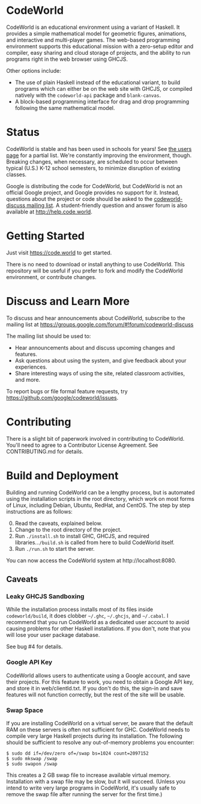 CodeWorld
=========

CodeWorld is an educational environment using a variant of Haskell.  It
provides a simple mathematical model for geometric figures, animations,
and interactive and multi-player games.  The web-based programming
environment supports this educational mission with a zero-setup editor
and compiler, easy sharing and cloud storage of projects, and the ability
to run programs right in the web browser using GHCJS.

Other options include:

- The use of plain Haskell instead of the educational variant, to build
  programs which can either be on the web site with GHCJS, or compiled
  natively with the `codeworld-api` package and `blank-canvas`.
- A block-based programming interface for drag and drop programming
  following the same mathematical model.

Status
======

CodeWorld is stable and has been used in schools for years!  See [the users page](https://github.com/google/codeworld/blob/master/Users.md) for a partial list.
We're constantly improving the environment, though.  Breaking changes, when
necessary, are scheduled to occur between typical (U.S.) K-12 school
semesters, to minimize disruption of existing classes.

Google is distributing the code for CodeWorld, but CodeWorld is not an
official Google project, and Google provides no support for it.  Instead,
questions about the project or code should be asked to the
[codeworld-discuss mailing list](https://groups.google.com/forum/#!members/codeworld-discuss).
A student-friendly question and answer forum is also available at
http://help.code.world.

Getting Started
===============

Just visit https://code.world to get started.

There is no need to download or install anything to use CodeWorld.  This
repository will be useful if you prefer to fork and modify the CodeWorld
environment, or contribute changes.

Discuss and Learn More
======================

To discuss and hear announcements about CodeWorld, subscribe to the mailing
list at https://groups.google.com/forum/#!forum/codeworld-discuss

The mailing list should be used to:
- Hear announcements about and discuss upcoming changes and features.
- Ask questions about using the system, and give feedback about your
  experiences.
- Share interesting ways of using the site, related classroom activities, and
  more.

To report bugs or file formal feature requests, try
https://github.com/google/codeworld/issues.

Contributing
============

There is a slight bit of paperwork involved in contributing to CodeWorld.  You'll need to
agree to a Contributor License Agreement.  See CONTRIBUTING.md for details.

Build and Deployment
====================

Building and running CodeWorld can be a lengthy process, but is automated using the
installation scripts in the root directory, which work on most forms of Linux, including
Debian, Ubuntu, RedHat, and CentOS.  The step by step instructions are as follows:

0. Read the caveats, explained below.
1. Change to the root directory of the project.
2. Run `./install.sh` to install GHC, GHCJS, and required libraries.`./build.sh` is called from here to build CodeWorld itself.
3. Run `./run.sh` to start the server.

You can now access the CodeWorld system at http://localhost:8080.

Caveats
-------

### Leaky GHCJS Sandboxing ###

While the installation process installs most of its files inside `codeworld/build`, it does
clobber `~/.ghc`, `~/.ghcjs`, and `~/.cabal`.  I recommend that you run CodeWorld as a
dedicated user account to avoid causing problems for other Haskell installations.  If you
don't, note that you will lose your user package database.

See bug #4 for details.

### Google API Key ###

CodeWorld allows users to authenticate using a Google account, and save their
projects.  For this feature to work, you need to obtain a Google API key, and store
it in web/clientId.txt.  If you don't do this, the sign-in and save features will
not function correctly, but the rest of the site will be usable.

### Swap Space ###

If you are installing CodeWorld on a virtual server, be aware that the default
RAM on these servers is often not sufficient for GHC.  CodeWorld needs to compile very
large Haskell projects during its installation.  The following should be sufficient to
resolve any out-of-memory problems you encounter:

    $ sudo dd if=/dev/zero of=/swap bs=1024 count=2097152
    $ sudo mkswap /swap
    $ sudo swapon /swap

This creates a 2 GB swap file to increase available virtual memory.  Installation with
a swap file may be slow, but it will succeed.  (Unless you intend to write very large
programs in CodeWorld, it's usually safe to remove the swap file after running the
server for the first time.)
